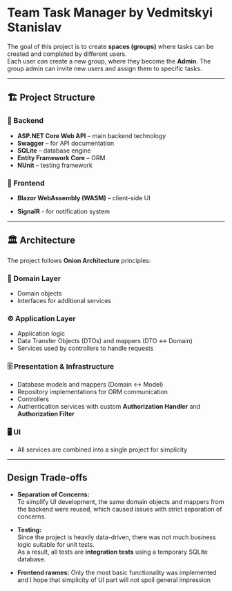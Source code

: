 # Team Task Manager by Vedmitskyi Stanislav

The goal of this project is to create **spaces (groups)** where tasks can be created and completed by different users.  
Each user can create a new group, where they become the **Admin**. The group admin can invite new users and assign them to specific tasks.

---

## 🏗️ Project Structure

### 🔧 Backend
- **ASP.NET Core Web API** – main backend technology  
- **Swagger** – for API documentation  
- **SQLite** – database engine  
- **Entity Framework Core** – ORM  
- **NUnit** – testing framework  

### 🎨 Frontend
- **Blazor WebAssembly (WASM)** – client-side UI

- **SignalR** - for notification system

---

## 🏛️ Architecture

The project follows **Onion Architecture** principles:

### 🧩 Domain Layer
- Domain objects  
- Interfaces for additional services  

### ⚙️ Application Layer
- Application logic  
- Data Transfer Objects (DTOs) and mappers (DTO ↔ Domain)  
- Services used by controllers to handle requests  

### 🗄️ Presentation & Infrastructure
- Database models and mappers (Domain ↔ Model)  
- Repository implementations for ORM communication  
- Controllers  
- Authentication services with custom **Authorization Handler** and **Authorization Filter**  

### 🖥️ UI
- All services are combined into a single project for simplicity

---

## Design Trade-offs

- **Separation of Concerns:**  
  To simplify UI development, the same domain objects and mappers from the backend were reused, which caused issues with strict separation of concerns.  

- **Testing:**  
  Since the project is heavily data-driven, there was not much business logic suitable for unit tests.  
  As a result, all tests are **integration tests** using a temporary SQLite database.

- **Frontend rawnes:**
  Only the most basic functionality was implemented and I hope that simplicity of UI part will not spoil general impression 
